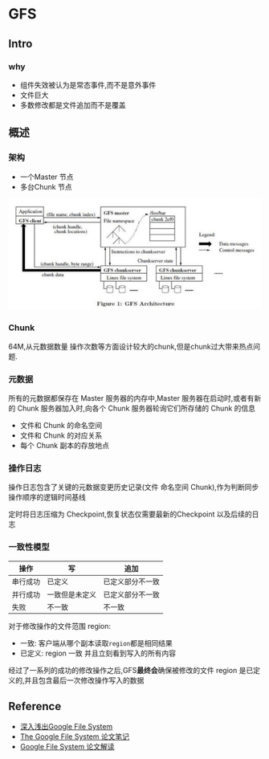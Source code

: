 # GFS

## Intro

### why

* 组件失效被认为是常态事件,而不是意外事件
* 文件巨大
* 多数修改都是文件追加而不是覆盖

## 概述

### 架构

* 一个Master 节点
* 多台Chunk 节点

![GFS Architecture](./GFS/GFS-Architecture.jpg)

### Chunk

64M,从元数据数量 操作次数等方面设计较大的chunk,但是chunk过大带来热点问题.

### 元数据

所有的元数据都保存在 Master 服务器的内存中,Master 服务器在启动时,或者有新的 Chunk 服务器加入时,向各个 Chunk 服务器轮询它们所存储的 Chunk 的信息

* 文件和 Chunk 的命名空间
* 文件和 Chunk 的对应关系
* 每个 Chunk 副本的存放地点

### 操作日志

操作日志包含了关键的元数据变更历史记录(文件 命名空间 Chunk),作为判断同步操作顺序的逻辑时间基线

定时将日志压缩为 Checkpoint,恢复状态仅需要最新的Checkpoint 以及后续的日志

### 一致性模型

| 操作     | 写             | 追加             |
| -------- | -------------- | ---------------- |
| 串行成功 | 已定义         | 已定义部分不一致 |
| 并行成功 | 一致但是未定义 | 已定义部分不一致 |
| 失败     | 不一致         | 不一致           |

对于修改操作的文件范围 region:

* 一致: 客户端从哪个副本读取`region`都是相同结果
* 已定义: region 一致 并且立刻看到写入的所有内容

经过了一系列的成功的修改操作之后,GFS**最终会**确保被修改的文件 region 是已定义的,并且包含最后一次修改操作写入的数据

## Reference

* [深入浅出Google File System](https://www.jianshu.com/p/58cb14cc1199)
* [The Google File System 论文笔记](https://juejin.im/post/5d9dc4d2e51d4578453274cd)
* [Google File System 论文解读](https://juejin.im/entry/5d8b068a518825096a1868d4)
